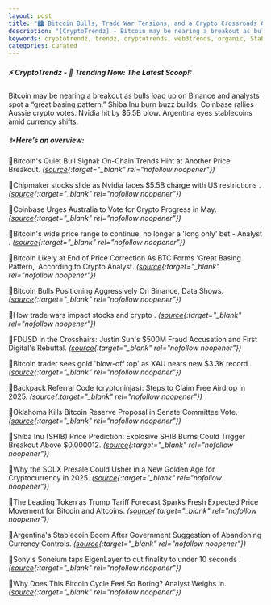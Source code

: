 ```yaml
---
layout: post
title: "🏙️ Bitcoin Bulls, Trade War Tensions, and a Crypto Crossroads Ahead"
description: "[CryptoTrendz] - Bitcoin may be nearing a breakout as bulls load up on Binance and analysts spot a “great basing pattern.” Shiba Inu burn buzz builds. Coinbase rallies Aussie crypto votes. Nvidia hit by $5.5B blow. Argentina eyes stablecoins amid currency shifts."
keywords: cryptotrendz, trendz, cryptotrends, web3trends, organic, Stablecoin, BTC, Airdrop, Bitcoin, Australia, Crypto, Trump, Analyst, Token, Trends, Trading
categories: curated
---
```


##### ⚡ CryptoTrendz - 📌 *Trending Now: The Latest Scoop!:*

Bitcoin may be nearing a breakout as bulls load up on Binance and analysts spot a “great basing pattern.” Shiba Inu burn buzz builds. Coinbase rallies Aussie crypto votes. Nvidia hit by $5.5B blow. Argentina eyes stablecoins amid currency shifts.

##### ✨ *Here’s an overview:*


🔹Bitcoin's Quiet Bull Signal: On-Chain Trends Hint at Another Price Breakout. *([source](https://s.avyag.com/cj2q){:target="_blank" rel="nofollow noopener"})*

🔹Chipmaker stocks slide as Nvidia faces $5.5B charge with US restrictions . *([source](https://s.avyag.com/jcgb){:target="_blank" rel="nofollow noopener"})*

🔹Coinbase Urges Australia to Vote for Crypto Progress in May. *([source](https://s.avyag.com/3jin){:target="_blank" rel="nofollow noopener"})*

🔹Bitcoin's wide price range to continue, no longer a 'long only' bet  - Analyst . *([source](https://s.avyag.com/2ixw){:target="_blank" rel="nofollow noopener"})*

🔹Bitcoin Likely at End of Price Correction As BTC Forms 'Great Basing Pattern,' According to Crypto Analyst. *([source](https://s.avyag.com/0zls){:target="_blank" rel="nofollow noopener"})*

🔹Bitcoin Bulls Positioning Aggressively On Binance, Data Shows. *([source](https://s.avyag.com/zgj8){:target="_blank" rel="nofollow noopener"})*

🔹How trade wars impact stocks and crypto . *([source](https://s.avyag.com/wm5z){:target="_blank" rel="nofollow noopener"})*

🔹FDUSD in the Crosshairs: Justin Sun's $500M Fraud Accusation and First Digital's Rebuttal. *([source](https://s.avyag.com/js45){:target="_blank" rel="nofollow noopener"})*

🔹Bitcoin trader sees gold 'blow-off top' as XAU nears new $3.3K record . *([source](https://s.avyag.com/guvb){:target="_blank" rel="nofollow noopener"})*

🔹Backpack Referral Code (cryptoninjas): Steps to Claim Free Airdrop in 2025. *([source](https://s.avyag.com/lpbc){:target="_blank" rel="nofollow noopener"})*

🔹Oklahoma Kills Bitcoin Reserve Proposal in Senate Committee Vote. *([source](https://s.avyag.com/ncgu){:target="_blank" rel="nofollow noopener"})*

🔹Shiba Inu (SHIB) Price Prediction: Explosive SHIB Burns Could Trigger Breakout Above $0.000012. *([source](https://s.avyag.com/4nr1){:target="_blank" rel="nofollow noopener"})*

🔹Why the SOLX Presale Could Usher in a New Golden Age for Cryptocurrency in 2025. *([source](https://s.avyag.com/c552){:target="_blank" rel="nofollow noopener"})*

🔹The Leading Token as Trump Tariff Forecast Sparks Fresh Expected Price Movement for Bitcoin and Altcoins. *([source](https://s.avyag.com/op0f){:target="_blank" rel="nofollow noopener"})*

🔹Argentina's Stablecoin Boom After Government Suggestion of Abandoning Currency Controls. *([source](https://s.avyag.com/6nxb){:target="_blank" rel="nofollow noopener"})*

🔹Sony's Soneium taps EigenLayer to cut finality to under 10 seconds . *([source](https://s.avyag.com/wf7j){:target="_blank" rel="nofollow noopener"})*

🔹Why Does This Bitcoin Cycle Feel So Boring? Analyst Weighs In. *([source](https://s.avyag.com/98ii){:target="_blank" rel="nofollow noopener"})*
